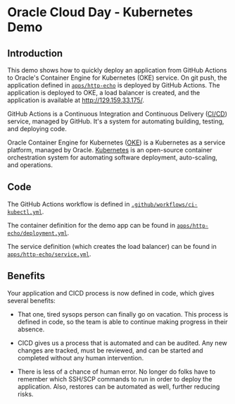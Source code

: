 # Oracle Cloud Day - Kubernetes Demo

## Introduction

This demo shows how to quickly deploy an application from GitHub Actions to Oracle's Container Engine for Kubernetes (OKE) service. On git push, the application defined in [`apps/http-echo`](./apps/http-echo) is deployed by GitHub Actions. The application is deployed to OKE, a load balancer is created, and the application is available at http://129.159.33.175/.

GitHub Actions is a Continuous Integration and Continuous Delivery ([CI/CD](https://en.wikipedia.org/wiki/CI/CD)) service, managed by GitHub. It's a system for automating building, testing, and deploying code.

Oracle Container Engine for Kubernetes ([OKE](https://www.oracle.com/cloud/cloud-native/container-engine-kubernetes/)) is a Kubernetes as a service platform, managed by Oracle. [Kubernetes](https://en.wikipedia.org/wiki/Kubernetes) is an open-source container orchestration system for automating software deployment, auto-scaling, and operations.

## Code

The GitHub Actions workflow is defined in [`.github/workflows/ci-kubectl.yml`](./.github/workflows/ci-kubectl.yml).

The container definition for the demo app can be found in [`apps/http-echo/deployment.yml`](./apps/http-echo/deployment.yml).

The service definition (which creates the load balancer) can be found in [`apps/http-echo/service.yml`](./apps/http-echo/service.yml).

## Benefits

Your application and CICD process is now defined in code, which gives several benefits:

- That one, tired sysops person can finally go on vacation. This process is defined in code, so the team is able to continue making progress in their absence.

- CICD gives us a process that is automated and can be audited. Any new changes are tracked, must be reviewed, and can be started and completed without any human intervention.

- There is less of a chance of human error. No longer do folks have to remember which SSH/SCP commands to run in order to deploy the application. Also, restores can be automated as well, further reducing risks.
